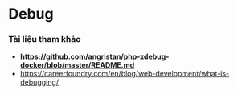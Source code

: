 # Debug


### Tài liệu tham khảo
- **https://github.com/angristan/php-xdebug-docker/blob/master/README.md**
- https://careerfoundry.com/en/blog/web-development/what-is-debugging/
